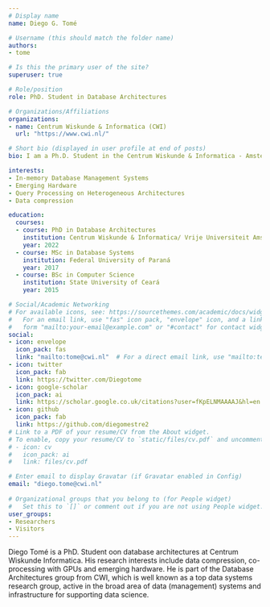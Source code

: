 ```yaml
---
# Display name
name: Diego G. Tomé

# Username (this should match the folder name)
authors:
- tome

# Is this the primary user of the site?
superuser: true

# Role/position
role: PhD. Student in Database Architectures

# Organizations/Affiliations
organizations:
- name: Centrum Wiskunde & Informatica (CWI)
  url: "https://www.cwi.nl/"

# Short bio (displayed in user profile at end of posts)
bio: I am a Ph.D. Student in the Centrum Wiskunde & Informatica - Amsterdam NL. My research interest is in database architectures, specifically related to the usage of emerging hardware to accelerate columnar databases, data compression, and make use of co-processing with GPUs.

interests:
- In-memory Database Management Systems
- Emerging Hardware
- Query Processing on Heterogeneous Architectures
- Data compression

education:
  courses:
  - course: PhD in Database Architectures
    institution: Centrum Wiskunde & Informatica/ Vrije Universiteit Amsterdam
    year: 2022
  - course: MSc in Database Systems
    institution: Federal University of Paraná
    year: 2017
  - course: BSc in Computer Science
    institution: State University of Ceará
    year: 2015

# Social/Academic Networking
# For available icons, see: https://sourcethemes.com/academic/docs/widgets/#icons
#   For an email link, use "fas" icon pack, "envelope" icon, and a link in the
#   form "mailto:your-email@example.com" or "#contact" for contact widget.
social:
- icon: envelope
  icon_pack: fas
  link: "mailto:tome@cwi.nl"  # For a direct email link, use "mailto:test@example.org".
- icon: twitter
  icon_pack: fab
  link: https://twitter.com/Diegotome
- icon: google-scholar
  icon_pack: ai
  link: https://scholar.google.co.uk/citations?user=fKpELNMAAAAJ&hl=en
- icon: github
  icon_pack: fab
  link: https://github.com/diegomestre2
# Link to a PDF of your resume/CV from the About widget.
# To enable, copy your resume/CV to `static/files/cv.pdf` and uncomment the lines below.  
# - icon: cv
#   icon_pack: ai
#   link: files/cv.pdf

# Enter email to display Gravatar (if Gravatar enabled in Config)
email: "diego.tome@cwi.nl"
  
# Organizational groups that you belong to (for People widget)
#   Set this to `[]` or comment out if you are not using People widget.  
user_groups:
- Researchers
- Visitors
---
```


Diego Tomé is a PhD. Student oon database architectures at Centrum Wiskunde Informatica. His research interests include data compression, co-processing with GPUs and emerging hardware. He is part of the Database Architectures group from CWI, which  is well known as a top data systems research group, active in the broad area of data (management) systems and infrastructure for supporting data science.
